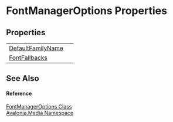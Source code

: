 # FontManagerOptions Properties




## Properties
<table>
<tr>
<td><a href="P_Avalonia_Media_FontManagerOptions_DefaultFamilyName">DefaultFamilyName</a></td>
<td> </td>
</tr>
<tr>
<td><a href="P_Avalonia_Media_FontManagerOptions_FontFallbacks">FontFallbacks</a></td>
<td> </td>
</tr>
</table>

## See Also


#### Reference
<a href="T_Avalonia_Media_FontManagerOptions">FontManagerOptions Class</a>  
<a href="N_Avalonia_Media">Avalonia.Media Namespace</a>  

